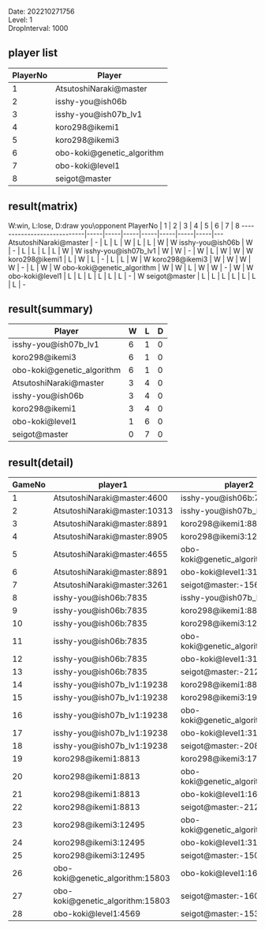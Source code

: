 Date: 202210271756  
Level: 1  
DropInterval: 1000  
## player list
PlayerNo  |  Player
----------|----------------------------
1         |  AtsutoshiNaraki@master
2         |  isshy-you@ish06b
3         |  isshy-you@ish07b_lv1
4         |  koro298@ikemi1
5         |  koro298@ikemi3
6         |  obo-koki@genetic_algorithm
7         |  obo-koki@level1
8         |  seigot@master
## result(matrix)
W:win, L:lose, D:draw
you\opponent PlayerNo       |  1  |  2  |  3  |  4  |  5  |  6  |  7  |  8
----------------------------|-----|-----|-----|-----|-----|-----|-----|---
AtsutoshiNaraki@master      |  -  |  L  |  L  |  W  |  L  |  L  |  W  |  W
isshy-you@ish06b            |  W  |  -  |  L  |  L  |  L  |  L  |  W  |  W
isshy-you@ish07b_lv1        |  W  |  W  |  -  |  W  |  L  |  W  |  W  |  W
koro298@ikemi1              |  L  |  W  |  L  |  -  |  L  |  L  |  W  |  W
koro298@ikemi3              |  W  |  W  |  W  |  W  |  -  |  L  |  W  |  W
obo-koki@genetic_algorithm  |  W  |  W  |  L  |  W  |  W  |  -  |  W  |  W
obo-koki@level1             |  L  |  L  |  L  |  L  |  L  |  L  |  -  |  W
seigot@master               |  L  |  L  |  L  |  L  |  L  |  L  |  L  |  -
## result(summary)
Player                      |  W  |  L  |  D
----------------------------|-----|-----|---
isshy-you@ish07b_lv1        |  6  |  1  |  0
koro298@ikemi3              |  6  |  1  |  0
obo-koki@genetic_algorithm  |  6  |  1  |  0
AtsutoshiNaraki@master      |  3  |  4  |  0
isshy-you@ish06b            |  3  |  4  |  0
koro298@ikemi1              |  3  |  4  |  0
obo-koki@level1             |  1  |  6  |  0
seigot@master               |  0  |  7  |  0
## result(detail)
GameNo  |  player1                           |  player2
--------|------------------------------------|----------------------------------
1       |  AtsutoshiNaraki@master:4600       |  isshy-you@ish06b:7835
2       |  AtsutoshiNaraki@master:10313      |  isshy-you@ish07b_lv1:19238
3       |  AtsutoshiNaraki@master:8891       |  koro298@ikemi1:8813
4       |  AtsutoshiNaraki@master:8905       |  koro298@ikemi3:12476
5       |  AtsutoshiNaraki@master:4655       |  obo-koki@genetic_algorithm:15803
6       |  AtsutoshiNaraki@master:8891       |  obo-koki@level1:3170
7       |  AtsutoshiNaraki@master:3261       |  seigot@master:-1562
8       |  isshy-you@ish06b:7835             |  isshy-you@ish07b_lv1:19238
9       |  isshy-you@ish06b:7835             |  koro298@ikemi1:8813
10      |  isshy-you@ish06b:7835             |  koro298@ikemi3:12495
11      |  isshy-you@ish06b:7835             |  obo-koki@genetic_algorithm:15803
12      |  isshy-you@ish06b:7835             |  obo-koki@level1:3136
13      |  isshy-you@ish06b:7835             |  seigot@master:-2129
14      |  isshy-you@ish07b_lv1:19238        |  koro298@ikemi1:8813
15      |  isshy-you@ish07b_lv1:19238        |  koro298@ikemi3:19485
16      |  isshy-you@ish07b_lv1:19238        |  obo-koki@genetic_algorithm:15803
17      |  isshy-you@ish07b_lv1:19238        |  obo-koki@level1:3170
18      |  isshy-you@ish07b_lv1:19238        |  seigot@master:-2083
19      |  koro298@ikemi1:8813               |  koro298@ikemi3:17347
20      |  koro298@ikemi1:8813               |  obo-koki@genetic_algorithm:15803
21      |  koro298@ikemi1:8813               |  obo-koki@level1:1631
22      |  koro298@ikemi1:8813               |  seigot@master:-2128
23      |  koro298@ikemi3:12495              |  obo-koki@genetic_algorithm:15803
24      |  koro298@ikemi3:12495              |  obo-koki@level1:3122
25      |  koro298@ikemi3:12495              |  seigot@master:-1503
26      |  obo-koki@genetic_algorithm:15803  |  obo-koki@level1:1631
27      |  obo-koki@genetic_algorithm:15803  |  seigot@master:-1600
28      |  obo-koki@level1:4569              |  seigot@master:-1530
